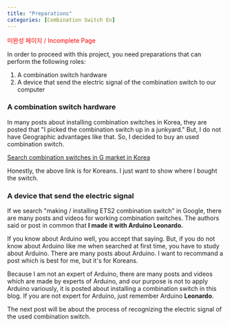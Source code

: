 ```yaml
---
title: "Preparations"
categories: [Combination Switch En]
---
```


<span style="color:red">미완성 페이지 / Incomplete Page</span>

In order to proceed with this project, you need preparations that can perform the following roles:

1. A combination switch hardware
1. A device that send the electric signal of the combination switch to our computer

### A combination switch hardware

In many posts about installing combination switches in Korea,
they are posted that "I picked the combination switch up in a junkyard."
But, I do not have Geographic advantages like that.
So, I decided to buy an used combination switch.

[Search combination switches in G market in Korea](http://browse.gmarket.co.kr/search?keyword=%EC%BD%A4%EB%B9%84%EC%8A%A4%EC%9C%84%EC%B9%98)

Honestly, the above link is for Koreans.
I just want to show where I bought the switch.

### A device that send the electric signal

If we search "making / installing ETS2 combination switch" in Google,
there are many posts and videos for working combination switches.
The authors said or post in common that **I made it with Arduino Leonardo.**

If you know about Arduino well, you accept that saying.
But, if you do not know about Arduino like me when searched at first time, you have to study about Arduino.
There are many posts about Arduino.
I want to recommand a post which is best for me, but it's for Koreans.

Because I am not an expert of Arduino,
there are many posts and videos which are made by experts of Arduino,
and our purpose is not to apply Arduino variously,
it is posted about installing a combination switch in this blog.
If you are not expert for Arduino, just remember Arduino **Leonardo**.

The next post will be about the process of recognizing the electric signal of the used combination switch.
